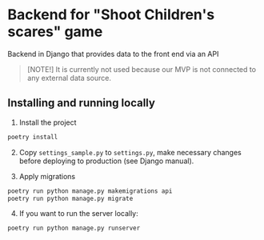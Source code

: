 # Backend for "Shoot Children's scares" game

Backend in Django that provides data to the front end via an API

> [NOTE!]
> It is currently not used because our MVP is not connected to any external data source.

## Installing and running locally

1. Install the project
```bash
poetry install
```
2. Copy `settings_sample.py` to `settings.py`, make necessary changes before deploying to production (see Django manual).

3. Apply migrations
```bash
poetry run python manage.py makemigrations api
poetry run python manage.py migrate
```

4. If you want to run the server locally:

```bash
poetry run python manage.py runserver
```
